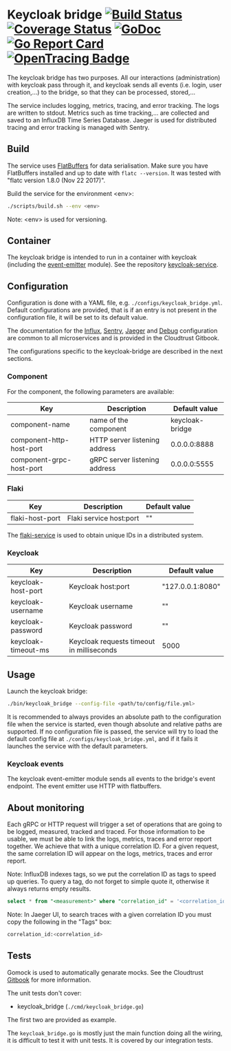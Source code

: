 # Keycloak bridge [![Build Status][ci-img]][ci] [![Coverage Status][cov-img]][cov] [![GoDoc][godoc-img]][godoc] [![Go Report Card][report-img]][report] [![OpenTracing Badge][opentracing-img]][opentracing]

The keycloak bridge has two purposes. All our interactions (administration) with keycloak pass through it, and keycloak sends all events (i.e. login, user creation,...) to the bridge, so that they can be processed, stored,...

The service includes logging, metrics, tracing, and error tracking. The logs are written to stdout.
Metrics such as time tracking,... are collected and saved to an InfluxDB Time Series Database.
Jaeger is used for distributed tracing and error tracking is managed with Sentry.

## Build

The service uses [FlatBuffers](https://google.github.io/flatbuffers/) for data serialisation. Make sure you have FlatBuffers installed and up to date with ```flatc --version```. It was tested with "flatc version 1.8.0 (Nov 22 2017)".

Build the service for the environment \<env>:

```bash
./scripts/build.sh --env <env>
```

Note: \<env> is used for versioning.

## Container

The keycloak bridge is intended to run in a container with keycloak (including the [event-emitter](https://github.com/cloudtrust/event-emitter) module).
See the repository [keycloak-service](https://github.com/cloudtrust/keycloak-service).

## Configuration

Configuration is done with a YAML file, e.g. ```./configs/keycloak_bridge.yml```.
Default configurations are provided, that is if an entry is not present in the configuration file, it will be set to its default value.

The documentation for the [Influx](https://cloudtrust.github.io/doc/chapter-godevel/instrumenting.html), [Sentry](https://cloudtrust.github.io/doc/chapter-godevel/tracking.html), [Jaeger](https://cloudtrust.github.io/doc/chapter-godevel/tracing.html) and [Debug](https://cloudtrust.github.io/doc/chapter-godevel/debugging.html) configuration are common to all microservices and is provided in the Cloudtrust Gitbook.

The configurations specific to the keycloak-bridge are described in the next sections.

### Component

For the component, the following parameters are available:

Key | Description | Default value
--- | ----------- | -------------
component-name | name of the component | keycloak-bridge
component-http-host-port | HTTP server listening address | 0.0.0.0:8888
component-grpc-host-port | gRPC server listening address  | 0.0.0.0:5555

### Flaki

Key | Description | Default value
--- | ----------- | -------------
flaki-host-port | Flaki service host:port | ""

The [flaki-service](https://github.com/cloudtrust/flaki-service) is used to obtain unique IDs in a distributed system.

### Keycloak

Key | Description | Default value
--- | ----------- | -------------
keycloak-host-port | Keycloak host:port | "127.0.0.1:8080"
keycloak-username | Keycloak username | ""
keycloak-password | Keycloak password | ""
keycloak-timeout-ms | Keycloak requests timeout in milliseconds | 5000

## Usage

Launch the keycloak bridge:

```bash
./bin/keycloak_bridge --config-file <path/to/config/file.yml>
```

It is recommended to always provides an absolute path to the configuration file when the service is started, even though absolute and relative paths are supported.
If no configuration file is passed, the service will try to load the default config file at ```./configs/keycloak_bridge.yml```, and if it fails it launches the service with the default parameters.

### Keycloak events

The keycloak event-emitter module sends all events to the bridge's event endpoint. The event emitter use HTTP with flatbuffers.

## About monitoring

Each gRPC or HTTP request will trigger a set of operations that are going to be logged, measured, tracked and traced. For those information to be usable, we must be able to link the logs, metrics, traces and error report together. We achieve that with a unique correlation ID. For a given request, the same correlation ID will appear on the logs, metrics, traces and error report.

Note: InfluxDB indexes tags, so we put the correlation ID as tags to speed up queries. To query a tag, do not forget to simple quote it, otherwise it always returns empty results.

```sql
select * from "<measurement>" where "correlation_id" = '<correlation_id>';
```

Note: In Jaeger UI, to search traces with a given correlation ID you must copy the following in the "Tags" box:

```sql
correlation_id:<correlation_id>
```

## Tests

Gomock is used to automatically genarate mocks. See the Cloudtrust [Gitbook](https://cloudtrust.github.io/doc/chapter-godevel/testing.html) for more information.

The unit tests don't cover:

- keycloak_bridge (```./cmd/keycloak_bridge.go```)

The first two are provided as example.

The ```keycloak_bridge.go``` is mostly just the main function doing all the wiring, it is difficult to test it with unit tests. It is covered by our integration tests.

[ci-img]: https://travis-ci.org/cloudtrust/keycloak-bridge.svg?branch=master
[ci]: https://travis-ci.org/cloudtrust/keycloak-bridge
[cov-img]: https://coveralls.io/repos/github/cloudtrust/keycloak-bridge/badge.svg?branch=master
[cov]: https://coveralls.io/github/cloudtrust/keycloak-bridge?branch=master
[godoc-img]: https://godoc.org/github.com/cloudtrust/keycloak-bridge?status.svg
[godoc]: https://godoc.org/github.com/cloudtrust/keycloak-bridge
[report-img]: https://goreportcard.com/badge/github.com/cloudtrust/keycloak-bridge
[report]: https://goreportcard.com/report/github.com/cloudtrust/keycloak-bridge
[opentracing-img]: https://img.shields.io/badge/OpenTracing-enabled-blue.svg
[opentracing]: http://opentracing.io
